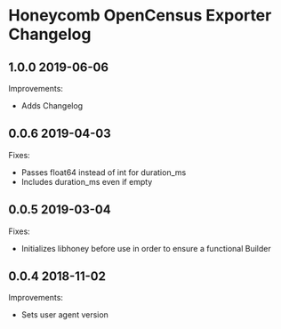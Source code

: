 # Honeycomb OpenCensus Exporter Changelog

## 1.0.0 2019-06-06

Improvements:

- Adds Changelog

## 0.0.6 2019-04-03

Fixes:

- Passes float64 instead of int for duration_ms
- Includes duration_ms even if empty

## 0.0.5 2019-03-04

Fixes:

- Initializes libhoney before use in order to ensure a functional Builder

## 0.0.4 2018-11-02

Improvements:

- Sets user agent version
